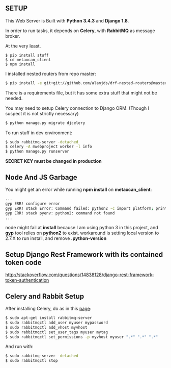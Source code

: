 SETUP
-----

This Web Server is Built with **Python 3.4.3** and **Django 1.8**. 

In order to run tasks, it depends on **Celery**, with **RabbitMQ** as message broker.

At the very least.
```
$ pip install stuff
$ cd metaxcan_client
$ npm install
```

I installed nested routers from repo master:

```bash
$ pip install -e git+git://github.com/alanjds/drf-nested-routers@master#egg=drf-nested-routers-master
```

There is a requirements file, but it has some extra stuff that might not be needed.

You may need to setup Celery connection to Django ORM. (Though I suspect it is not strictly necessary)

```bash
$ python manage.py migrate djcelery
```

To run stuff in dev environment:
```bash
$ sudo rabbitmq-server -detached
$ celery -A mwebproject worker -l info
$ python manage.py runserver
```


**SECRET KEY must be changed in production**

Node And JS Garbage
-------------------

You might get an error while running **npm install** on **metaxcan_client**:

```bash
...
gyp ERR! configure error 
gyp ERR! stack Error: Command failed: python2 -c import platform; print(platform.python_version());
gyp ERR! stack pyenv: python2: command not found
...
```

node might fail at **install** because I am using python 3 in this project, and **gyp** tool relies on **python2** to exist.
workaround is setting local version to 2.7.X to run install, and remove **.python-version**

Setup Django Rest Framework with its contained token code
---------------------------------------------------------
http://stackoverflow.com/questions/14838128/django-rest-framework-token-authentication

Celery and Rabbit Setup
-----------------------

After installing Celery, do as in this [page](http://docs.celeryproject.org/en/latest/getting-started/brokers/rabbitmq.html):

```bash
$ sudo apt-get install rabbitmq-server
$ sudo rabbitmqctl add_user myuser mypassword
$ sudo rabbitmqctl add_vhost myvhost
$ sudo rabbitmqctl set_user_tags myuser mytag
$ sudo rabbitmqctl set_permissions -p myvhost myuser ".*" ".*" ".*"
```

And run with:

```bash
$ sudo rabbitmq-server -detached
$ sudo rabbitmqctl stop
```
